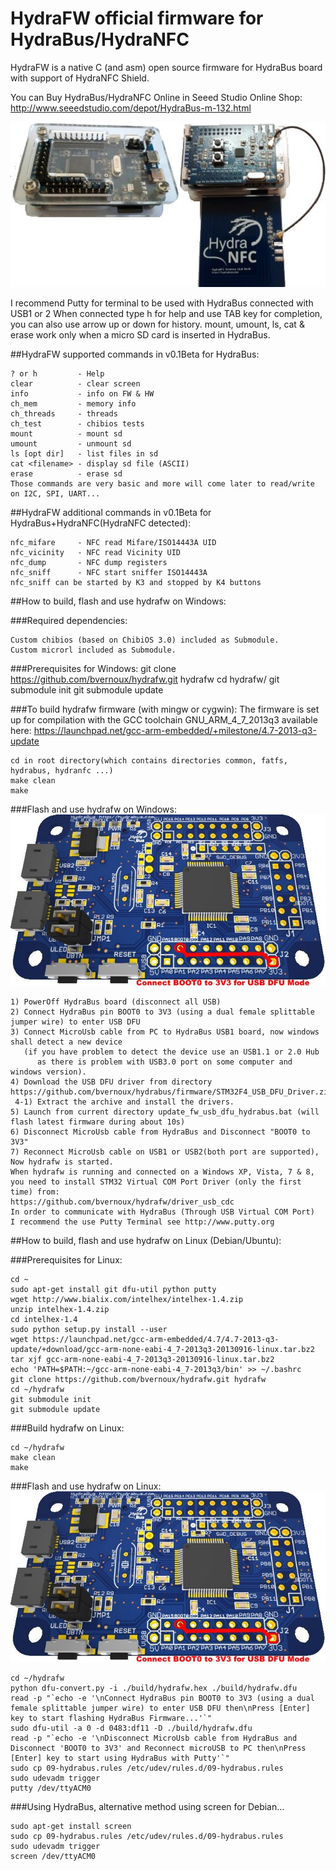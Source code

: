 HydraFW official firmware for HydraBus/HydraNFC
========

HydraFW is a native C (and asm) open source firmware for HydraBus board with support of HydraNFC Shield.

You can Buy HydraBus/HydraNFC Online in Seeed Studio Online Shop:
http://www.seeedstudio.com/depot/HydraBus-m-132.html

![HydraBus+HydraNFC board](HydraBus_HydraNFC_board.jpg)

I recommend Putty for terminal to be used with HydraBus connected with USB1 or 2
When connected type h for help and use TAB key for completion,
you can also use arrow up or down for history.
mount, umount, ls, cat & erase work only when a micro SD card is inserted in HydraBus.

##HydraFW supported commands in v0.1Beta for HydraBus:

    ? or h         - Help
    clear          - clear screen
    info           - info on FW & HW
    ch_mem         - memory info
    ch_threads     - threads
    ch_test        - chibios tests
    mount          - mount sd
    umount         - unmount sd
    ls [opt dir]   - list files in sd
    cat <filename> - display sd file (ASCII)
    erase          - erase sd
    Those commands are very basic and more will come later to read/write on I2C, SPI, UART...

##HydraFW additional commands in v0.1Beta for HydraBus+HydraNFC(HydraNFC detected):

    nfc_mifare     - NFC read Mifare/ISO14443A UID
    nfc_vicinity   - NFC read Vicinity UID
    nfc_dump       - NFC dump registers
    nfc_sniff      - NFC start sniffer ISO14443A
    nfc_sniff can be started by K3 and stopped by K4 buttons

##How to build, flash and use hydrafw on Windows:

###Required dependencies:

    Custom chibios (based on ChibiOS 3.0) included as Submodule.
    Custom microrl included as Submodule.
    
###Prerequisites for Windows:
    git clone https://github.com/bvernoux/hydrafw.git hydrafw
    cd hydrafw/
    git submodule init
    git submodule update


###To build hydrafw firmware (with mingw or cygwin):
The firmware is set up for compilation with the GCC toolchain GNU_ARM_4_7_2013q3 available here:
https://launchpad.net/gcc-arm-embedded/+milestone/4.7-2013-q3-update

    cd in root directory(which contains directories common, fatfs, hydrabus, hydranfc ...)
    make clean
    make

###Flash and use hydrafw on Windows:
![HydraBus board USB DFU mode](HydraBus_board.jpg)

    1) PowerOff HydraBus board (disconnect all USB)
    2) Connect HydraBus pin BOOT0 to 3V3 (using a dual female splittable jumper wire) to enter USB DFU
    3) Connect MicroUsb cable from PC to HydraBus USB1 board, now windows shall detect a new device
       (if you have problem to detect the device use an USB1.1 or 2.0 Hub
          as there is problem with USB3.0 port on some computer and windows version).
    4) Download the USB DFU driver from directory 
    https://github.com/bvernoux/hydrabus/firmware/STM32F4_USB_DFU_Driver.zip
     4-1) Extract the archive and install the drivers.
    5) Launch from current directory update_fw_usb_dfu_hydrabus.bat (will flash latest firmware during about 10s)
    6) Disconnect MicroUsb cable from HydraBus and Disconnect "BOOT0 to 3V3"
    7) Reconnect MicroUsb cable on USB1 or USB2(both port are supported), Now hydrafw is started.
    When hydrafw is running and connected on a Windows XP, Vista, 7 & 8, 
    you need to install STM32 Virtual COM Port Driver (only the first time) from: 
    https://github.com/bvernoux/hydrafw/driver_usb_cdc
    In order to communicate with HydraBus (Through USB Virtual COM Port)
    I recommend the use Putty Terminal see http://www.putty.org

##How to build, flash and use hydrafw on Linux (Debian/Ubuntu):

###Prerequisites for Linux:

    cd ~
    sudo apt-get install git dfu-util python putty
    wget http://www.bialix.com/intelhex/intelhex-1.4.zip
    unzip intelhex-1.4.zip
    cd intelhex-1.4
    sudo python setup.py install --user
    wget https://launchpad.net/gcc-arm-embedded/4.7/4.7-2013-q3-update/+download/gcc-arm-none-eabi-4_7-2013q3-20130916-linux.tar.bz2
    tar xjf gcc-arm-none-eabi-4_7-2013q3-20130916-linux.tar.bz2
    echo 'PATH=$PATH:~/gcc-arm-none-eabi-4_7-2013q3/bin' >> ~/.bashrc
    git clone https://github.com/bvernoux/hydrafw.git hydrafw
    cd ~/hydrafw
    git submodule init
    git submodule update

###Build hydrafw on Linux:

    cd ~/hydrafw
    make clean
    make

###Flash and use hydrafw on Linux:
![HydraBus board USB DFU mode](HydraBus_board.jpg)

    cd ~/hydrafw
    python dfu-convert.py -i ./build/hydrafw.hex ./build/hydrafw.dfu
    read -p "`echo -e '\nConnect HydraBus pin BOOT0 to 3V3 (using a dual female splittable jumper wire) to enter USB DFU then\nPress [Enter] key to start flashing HydraBus Firmware...'`"
    sudo dfu-util -a 0 -d 0483:df11 -D ./build/hydrafw.dfu
    read -p "`echo -e '\nDisconnect MicroUsb cable from HydraBus and Disconnect 'BOOT0 to 3V3' and Reconnect microUSB to PC then\nPress [Enter] key to start using HydraBus with Putty'`"
    sudo cp 09-hydrabus.rules /etc/udev/rules.d/09-hydrabus.rules
    sudo udevadm trigger
    putty /dev/ttyACM0

###Using HydraBus, alternative method using screen for Debian...

    sudo apt-get install screen
    sudo cp 09-hydrabus.rules /etc/udev/rules.d/09-hydrabus.rules
    sudo udevadm trigger
    screen /dev/ttyACM0
